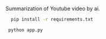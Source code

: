 Summarization of Youtube video by ai.



 ```bash
   pip install -r requirements.txt
   ```

 ```bash
  python app.py
   ```

